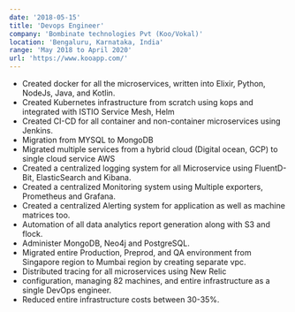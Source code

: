 ```yaml
---
date: '2018-05-15'
title: 'Devops Engineer'
company: 'Bombinate technologies Pvt (Koo/Vokal)'
location: 'Bengaluru, Karnataka, India'
range: 'May 2018 to April 2020'
url: 'https://www.kooapp.com/'
---
```


- Created docker for all the microservices, written into Elixir, Python, NodeJs, Java, and Kotlin.
- Created Kubernetes infrastructure from scratch using kops and integrated with ISTIO Service Mesh, Helm
- Created CI-CD for all container and non-container microservices using Jenkins.
- Migration from MYSQL to MongoDB
- Migrated multiple services from a hybrid cloud (Digital ocean, GCP) to single cloud service AWS
- Created a centralized logging system for all Microservice using FluentD-Bit, ElasticSearch and Kibana.
- Created a centralized Monitoring system using Multiple exporters, Prometheus and Grafana.
- Created a centralized Alerting system for application as well as machine matrices too.
- Automation of all data analytics report generation along with S3 and flock.
- Administer MongoDB, Neo4j and PostgreSQL.
- Migrated entire Production, Preprod, and QA environment from Singapore region to Mumbai region by creating separate vpc.
- Distributed tracing for all microservices using New Relic
- configuration, managing 82 machines, and entire infrastructure as a single DevOps engineer.
- Reduced entire infrastructure costs between 30-35%.